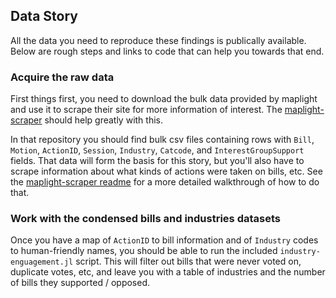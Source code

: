 
## Data Story

All the data you need to reproduce these findings is publically available. Below are rough steps and links to code that can help you towards that end.

### Acquire the raw data
First things first, you need to download the bulk data provided by maplight and use it to scrape their site for more information of interest. The [maplight-scraper](https://github.com/WestleyArgentum/maplight-scraper) should help greatly with this.

In that repository you should find bulk csv files containing rows with `Bill`, `Motion`, `ActionID`, `Session`, `Industry`, `Catcode`, and `InterestGroupSupport` fields. That data will form the basis for this story, but you'll also have to scrape information about what kinds of actions were taken on bills, etc. See the [maplight-scraper readme](https://github.com/WestleyArgentum/maplight-scraper/blob/master/README.md) for a more detailed walkthrough of how to do that.

### Work with the condensed bills and industries datasets
Once you have a map of `ActionID` to bill information and of `Industry` codes to human-friendly names, you should be able to run the included `industry-enguagement.jl` script. This will filter out bills that were never voted on, duplicate votes, etc, and leave you with a table of industries and the number of bills they supported / opposed.
